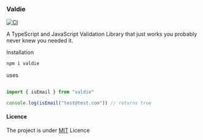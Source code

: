 ### Valdie
[![CI](https://github.com/Rwanda-Coding-Academy/Valdie/actions/workflows/superlinter.yml/badge.svg)](https://github.com/Rwanda-Coding-Academy/Valdie/actions/workflows/superlinter.yml)


A TypeScript and JavaScript Validation Library that just works you probably never knew you needed it. 


Installation

```bash
npm i valdie
```


uses 

```javascript
 
import { isEmail } from "valdie"

console.log(isEmail("test@test.com")) // returns true

```

#### Licence

The project is under [MIT](https://github.com/Rwanda-Coding-Academy/Valdie/edit/main/README.md) Licence
